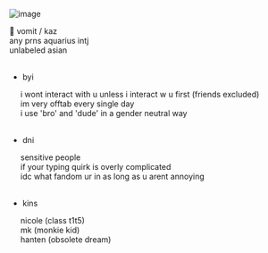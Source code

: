 ![image](https://user-images.githubusercontent.com/93667509/160171872-0eed554a-b560-4788-8f97-a4cdbd9f8b53.png)

🚎 vomit / kaz<br>
any prns aquarius intj<br>
unlabeled asian<br>
<br>
<ul>
	<li>byi</li>
</ul>
<div style="margin-left: 20px;">
	i wont interact with u unless i interact w u first (friends excluded)<br>
	im very offtab every single day<br>
	i use 'bro' and 'dude' in a gender neutral way<br>
	<br>
</div>
<ul>
	<li>dni</li>
</ul>
<div style="margin-left: 20px;">
	sensitive people<br>
	if your typing quirk is overly complicated<br>
	idc what fandom ur in as long as u arent annoying<br>
	<br>
</div>
<ul>
	<li>kins</li>
</ul>
<div style="margin-left: 20px;">
	nicole (class t1t5)<br>
	mk (monkie kid)<br>
	hanten (obsolete dream)<br>
</div>
<div style="margin-left: 20px;">
</div>
<div style="margin-left: 20px;">
</div>
